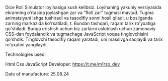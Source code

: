 Dice Roll Simulator loyihasiga xush kelibsiz. Loyihaning yakuniy versiyasida ekranning o‘rtasida joylashgan zar va “Roll zar” tugmasi mavjud. Tugma animatsiyani ishga tushiradi va tasodifiy sonni hosil qiladi, u bosilganda zarning markazida ko'rsatiladi, t. Bundan tashqari, raqam tarix ro'yxatiga qo'shiladi. Bunga erishish uchun biz zarlarni uslublash uchun zamonaviy CSS-dan foydalandik va tugmachaga JavaScript voqea tinglovchisini qo'shdik. Tinglovchi tasodifiy raqam yaratadi, uni massivga saqlaydi va tarix ro'yxatini yangilaydi.

Technologies used:

Html
Css
JavaScript
Developer: https://t.me/m1rzo_dev

Date of manufacture: 25.08.24
